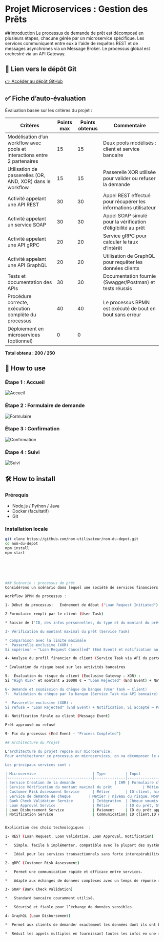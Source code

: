 
# Projet Microservices : Gestion des Prêts
##Introduction
Le processus de demande de prêt est décomposé en plusieurs étapes, chacune gérée par un microservice spécifique. Les services communiquent entre eux à l'aide de requêtes REST et de messages asynchrones via un Message Broker. Le processus global est orchestré via un API Gateway.

## 🔗 Lien vers le dépôt Git
[👉 Accéder au dépôt GitHub](https://github.com/nlemkhanat/Projet)


## ✅ Fiche d’auto-évaluation

Évaluation basée sur les critères du projet :

| Critères                                                                 | Points max | Points obtenus | Commentaire |
|--------------------------------------------------------------------------|------------|----------------|-------------|
| Modélisation d’un workflow avec pools et interactions entre 2 partenaires | 15         | 15             | Deux pools modélisés : client et service bancaire |
| Utilisation de passerelles (OR, AND, XOR) dans le workflow               | 15         | 15             | Passerelle XOR utilisée pour valider ou refuser la demande |
| Activité appelant une API REST                                           | 30         | 30             | Appel REST effectué pour récupérer les informations utilisateur |
| Activité appelant un service SOAP                                        | 30         | 30             | Appel SOAP simulé pour la vérification d’éligibilité au prêt |
| Activité appelant une API gRPC                                           | 20         | 20             | Service gRPC pour calculer le taux d’intérêt |
| Activité appelant une API GraphQL                                        | 20         | 20             | Utilisation de GraphQL pour requêter les données clients |
| Tests et documentation des APIs                                          | 30         | 30             | Documentation fournie (Swagger/Postman) et tests réussis |
| Procédure correcte, exécution complète du processus                      | 40         | 40             | Le processus BPMN est exécuté de bout en bout sans erreur |
| Déploiement en microservices (optionnel)                                 | 0         | 0            |  |

**Total obtenu : 200 / 250**


## 🚀 How to use

### Étape 1 : Accueil
![Accueil](./captures/home.png)

### Étape 2 : Formulaire de demande
![Formulaire](./captures/form.png)

### Étape 3 : Confirmation
![Confirmation](./captures/confirmation.png)

### Étape 4 : Suivi
![Suivi](./captures/tracking.png)



## 🛠️ How to install

### Prérequis
- Node.js / Python / Java
- Docker (facultatif)
- Git

### Installation locale

```bash
git clone https://github.com/nom-utilisateur/nom-du-depot.git
cd nom-du-depot
npm install
npm start






### Scénario : processus de prêt
Considérons un scénario dans lequel une société de services financiers propose à ses clients un service de demande de prêt comme suit :

Workflow BPMN du processus :

1- Début du processus:   Événement de début ("Loan Request Initiated")

2-Formulaire rempli par le client (User Task)

* Saisie de l'ID, des infos personnelles, du type et du montant du prêt

3- Vérification du montant maximal du prêt (Service Task)

* Comparaison avec la limite maximale
*  Passerelle exclusive (XOR) :
Si supérieur → "Loan Request Cancelled" (End Event) et notification au client (Message Event), Sinon → Passer à l'étape suivante

4- Analyse du profil financier du client (Service Task via API du partenaire)

* Évaluation du risque basé sur les activités bancaires

5-  Évaluation du risque du client (Exclusive Gateway – XOR) :
Si "High Risk" et montant ≥ 20000 € → "Loan Rejected" (End Event) + Notification au client, Sinon → Demande d'un chèque de banque

6- Demande et soumission du chèque de banque (User Task – Client)
7-  Validation du chèque par la banque (Service Task via API bancaire)

*  Passerelle exclusive (XOR) :
Si refusé → "Loan Rejected" (End Event) + Notification, Si accepté → Procéder à l'approbation

8- Notification finale au client (Message Event)

Prêt approuvé ou refusé

9- Fin du processus (End Event – "Process Completed")

## Architecture du Projet

L'architecture du projet repose sur microservice. 
Pour architecturer ce processus en microservices, on va décomposer le workflow en plusieurs services indépendants. Chaque service aura une responsabilité bien définie et utilisera des protocoles adaptés à son usage.

Les principaux services sont : 

| Microservice                          | Type         | Input                               | Output                          | Intérêt                                   | Protocole recommandé |
|---------------------------------------|--------------|--------------------------------------|----------------------------------|-------------------------------------------|----------------------|
| Service Creation de la demande                  | IHM | Formulaire client, Données du client (ID, informations personnelles, type de prêt, montant).                   | Confirmation de la soumission du formulaire ( ID du prêt généré )          | Orchestration et gestion du workflow       | REST                 |
| Service Vérification du montant maximal du prêt              | Métier       | ID du prêt, Montant demandé          | Statut d’acceptation (Oui/Non)  | Vérifie si le prêt dépasse le montant maximal | REST                 |
| Customer Risk Assessment Service      | Métier       | ID client, historique bancaire       | Niveau de risque du client      | Évaluation du risque pour décision de prêt | gRPC  | 
| Service de demande de cheque        | Metier | niveau du risque, Montant du pret            | Refus ou creation de demande du cheque  |                |
| Bank Check Validation Service         | Intégration  | Chèque soumis par client            | Statut du chèque (Validé/Rejeté) | Vérifie la validité du chèque via la banque | SOAP                 |
| Loan Approval Service                 | Métier       | ID du prêt, Statut du chèque         | Statut de l'approbation         | Approuve ou rejette le prêt final         | REST                 |
| Loan Disbursement Service             | Paiement     | ID du prêt approuvé                 | Confirmation de transfert       | Transfert des fonds au client             | GraphQL              |
| Notification Service                  | Communication| ID client,ID damande,  statut                   | Email/SMS                       | Envoie une notification au client          | REST                 |


Explication des choix technologiques  : 

1- REST (Loan Request, Loan Validation, Loan Approval, Notification)

*   Simple, facile à implémenter, compatible avec la plupart des systèmes.

*   Idéal pour les services transactionnels sans forte interopérabilité.

2- gRPC (Customer Risk Assessment)

*   Permet une communication rapide et efficace entre services.

*   Adapté aux échanges de données complexes avec un temps de réponse réduit.

3- SOAP (Bank Check Validation)

*   Standard bancaire couramment utilisé.

*   Sécurisé et fiable pour l’échange de données sensibles.

4- GraphQL (Loan Disbursement)

*  Permet aux clients de demander exactement les données dont ils ont besoin.

*  Réduit les appels multiples en fournissant toutes les infos en une requête.






